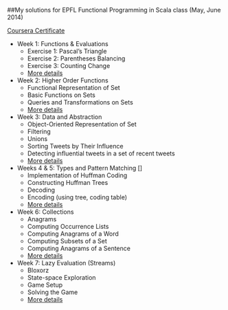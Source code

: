 ##My solutions for EPFL Functional Programming in Scala class (May, June 2014)

[Coursera Certificate](https://www.coursera.org/account/accomplishments/records/k2vfd5xfpPufSsB7)

* Week 1: Functions & Evaluations
  - Exercise 1: Pascal’s Triangle
  - Exercise 2: Parentheses Balancing
  - Exercise 3: Counting Change
  - [More details](https://class.coursera.org/progfun-004/assignment/view?assignment_id=4)
* Week 2: Higher Order Functions
  - Functional Representation of Set
  - Basic Functions on Sets
  - Queries and Transformations on Sets
  - [More details](https://class.coursera.org/progfun-004/assignment/view?assignment_id=3)  
* Week 3: Data and Abstraction
  - Object-Oriented Representation of Set
  - Filtering
  - Unions
  - Sorting Tweets by Their Influence
  - Detecting influential tweets in a set of recent tweets
  - [More details](https://class.coursera.org/progfun-004/assignment/view?assignment_id=9)
* Weeks 4 & 5: Types and Pattern Matching []
  - Implementation of Huffman Coding
  - Constructing Huffman Trees
  - Decoding
  - Encoding (using tree, coding table)
  - [More details](https://class.coursera.org/progfun-004/assignment/view?assignment_id=15)  
* Week 6: Collections
  - Anagrams
  - Computing Occurrence Lists
  - Computing Anagrams of a Word
  - Computing Subsets of a Set
  - Computing Anagrams of a Sentence
  - [More details](https://class.coursera.org/progfun-004/assignment/view?assignment_id=17)  
* Week 7: Lazy Evaluation (Streams)
  - Bloxorz
  - State-space Exploration
  - Game Setup
  - Solving the Game
  - [More details](https://class.coursera.org/progfun-004/assignment/view?assignment_id=19)
